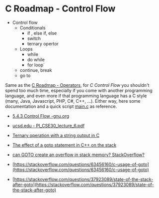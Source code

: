 C Roadmap - Control Flow
======================


- Control flow
    - Conditionals 
        - if , else if, else
        - switch
        - ternary opertor
    - Loops
        - while
        - do while
        - for loop`
    - continue, break 
    - go to 
    

Same as the [C Roadmap - Operators](../4_operators/readme.md), for *C Control Flow* you shouldn't spend too much time, especially if you come with another 
programming language, and even more if that programming language has a C style (many, Java, Javascript, PHP, C#, C++, ...). 
Either way, here some documentation and a quick script [main.c](./main.c) as reference.


- [5.4.3 Control Flow -gnu.org](https://www.gnu.org/software/guile/manual/html_node/Control-Flow.html)
- [ucsd.edu - PI_CSE30_lecture_6.pdf](https://cseweb.ucsd.edu/classes/su14/cse30-b/lectures/PI_CSE30_lecture_6.pdf)

- [Ternary operation with a string output in C](https://stackoverflow.com/questions/12694202/ternary-operation-with-a-string-output-in-c)

- [The effect of a goto statement in C++ on the stack](https://stackoverflow.com/questions/26818106/the-effect-of-a-goto-statement-in-c-on-the-stack)
- [can GOTO create an overflow in stack memory? StackOverflow?](https://stackoverflow.com/questions/59330503/can-goto-create-an-overflow-in-stack-memory-stackoverflow)
- [https://stackoverflow.com/questions/63456160/c-usage-of-goto](https://stackoverflow.com/questions/63456160/c-usage-of-goto)
- [https://stackoverflow.com/questions/37923089/state-of-the-stack-after-goto](https://stackoverflow.com/questions/37923089/state-of-the-stack-after-goto)
